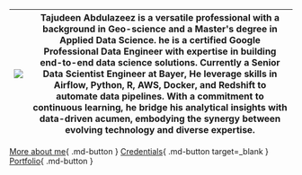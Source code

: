 

![](https://media.licdn.com/dms/image/C5603AQHzeq9RbvNwcA/profile-displayphoto-shrink_400_400/0/1639168460972?e=1697673600&v=beta&t=dobekhibbcm3SLgXo5amsTTPu--Oxp_S_1Llzs8XHd8)          |   Tajudeen Abdulazeez is a versatile professional with a background in Geo-science and a Master's degree in Applied Data Science. he is a certified Google Professional Data Engineer with expertise in building end-to-end data science solutions. Currently a Senior Data Scientist Engineer at Bayer, He leverage skills in Airflow, Python, R, AWS, Docker, and Redshift to automate data pipelines. With a commitment to continuous learning, he bridge his analytical insights with data-driven acumen, embodying the synergy between evolving technology and diverse expertise.
:-------------------------:|:-------------------------:



[More about me](aboutme.md){ .md-button }       [Credentials](https://credentials.getdbt.com/profile/tajudeenabdulazeez494685/wallet){ .md-button target=_blank } [Portfolio](#){ .md-button }  